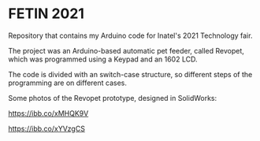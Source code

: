 # FETIN 2021
Repository that contains my Arduino code for Inatel's 2021 Technology fair.

The project was an Arduino-based automatic pet feeder, called Revopet, which was programmed using a Keypad and an 1602 LCD.

The code is divided with an switch-case structure, so different steps of the programming are on different cases.

Some photos of the Revopet prototype, designed in SolidWorks:

https://ibb.co/xMHQK9V

https://ibb.co/xYVzgCS
